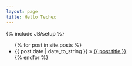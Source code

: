 ```yaml
---
layout: page
title: Hello Techex
---
```

{% include JB/setup %}

<ul class="posts">
  {% for post in site.posts %}
<li><span>{{ post.date | date_to_string }}</span> &raquo; <a href="{{ BASE_PATH }}{{ post.url }}">{{ post.title }}</a></li>
  {% endfor %}
</ul>

